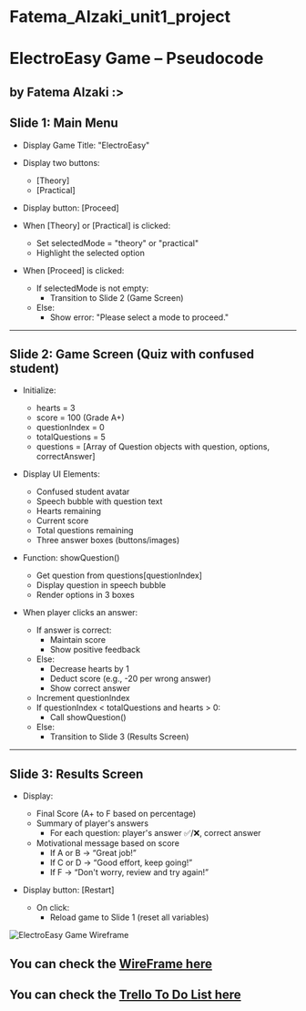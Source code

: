 # Fatema_Alzaki_unit1_project
# ElectroEasy Game – Pseudocode
## by Fatema Alzaki :>

## Slide 1: Main Menu

- Display Game Title: "ElectroEasy"
- Display two buttons:
  - [Theory]
  - [Practical]
- Display button: [Proceed]

- When [Theory] or [Practical] is clicked:
  - Set selectedMode = "theory" or "practical"
  - Highlight the selected option

- When [Proceed] is clicked:
  - If selectedMode is not empty:
    - Transition to Slide 2 (Game Screen)
  - Else:
    - Show error: "Please select a mode to proceed."

---

## Slide 2: Game Screen (Quiz with confused student)

- Initialize:
  - hearts = 3
  - score = 100 (Grade A+)
  - questionIndex = 0
  - totalQuestions = 5
  - questions = [Array of Question objects with question, options, correctAnswer]

- Display UI Elements:
  - Confused student avatar
  - Speech bubble with question text
  - Hearts remaining
  - Current score
  - Total questions remaining
  - Three answer boxes (buttons/images)

- Function: showQuestion()
  - Get question from questions[questionIndex]
  - Display question in speech bubble
  - Render options in 3 boxes

- When player clicks an answer:
  - If answer is correct:
    - Maintain score
    - Show positive feedback
  - Else:
    - Decrease hearts by 1
    - Deduct score (e.g., -20 per wrong answer)
    - Show correct answer
  - Increment questionIndex
  - If questionIndex < totalQuestions and hearts > 0:
    - Call showQuestion()
  - Else:
    - Transition to Slide 3 (Results Screen)

---

## Slide 3: Results Screen

- Display:
  - Final Score (A+ to F based on percentage)
  - Summary of player's answers
    - For each question: player's answer ✅/❌, correct answer
  - Motivational message based on score
    - If A or B → “Great job!”
    - If C or D → “Good effort, keep going!”
    - If F → “Don't worry, review and try again!”

- Display button: [Restart]
  - On click:
    - Reload game to Slide 1 (reset all variables)

![ElectroEasy Game Wireframe](https://media.discordapp.net/attachments/1390088235891298396/1392641929002352761/file-TTg8kKcUP2VqRPiRoiAsVr.png?ex=6870465d&is=686ef4dd&hm=ad1882ecd3f2e47a4b5cd41d9227aed95c69b2717b5a82be0692a5c858ec954e&=&format=webp&quality=lossless&width=1284&height=1216)


## You can check the [WireFrame here](https://drive.google.com/drive/folders/1PdHgi1IGEW4giMEXSoOJlYWYUAAjWao7?usp=sharing)

## You can check the [Trello To Do List here](https://trello.com/invite/b/686e636a6221a8c790788122/ATTIf2ab680e17f33265d939c0ee7946989619EA5869/project-1)
